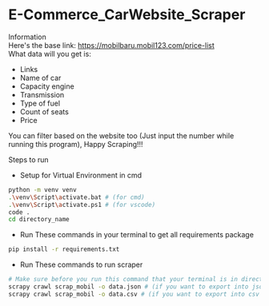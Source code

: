# E-Commerce_CarWebsite_Scraper

Information
<br>Here's the base link: https://mobilbaru.mobil123.com/price-list
<br>What data will you get is:
- Links
- Name of car
- Capacity engine
- Transmission
- Type of fuel
- Count of seats
- Price<br>

You can filter based on the website too (Just input the number while running this program), Happy Scraping!!!

Steps to run
- Setup for Virtual Environment in cmd
```bash
python -m venv venv
.\venv\Script\activate.bat # (for cmd)
.\venv\Script\activate.ps1 # (for vscode)
code .
cd directory_name
```

- Run These commands in your terminal to get all requirements package
```bash
pip install -r requirements.txt 
```

- Run These commands to run scraper
```bash
# Make sure before you run this command that your terminal is in directory with scrapy.cfg
scrapy crawl scrap_mobil -o data.json # (if you want to export into json file)
scrapy crawl scrap_mobil -o data.csv # (if you want to export into csv file)
```
